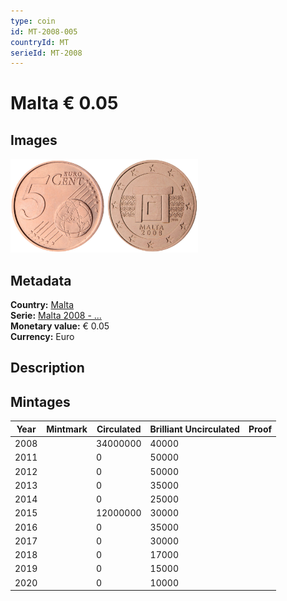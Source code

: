 ```yaml
---
type: coin
id: MT-2008-005
countryId: MT
serieId: MT-2008
---
```


# Malta € 0.05

## Images

<img src="../../../Images/common-2007-005.png" height="150" alt="Front image"><img src="Images/malta-2008-005.png" height="150" alt="Back image">

## Metadata

**Country:** [Malta](../index.md)\
**Serie:** [Malta 2008 - ...](index.md)\
**Monetary value:** € 0.05\
**Currency:** Euro

## Description


## Mintages

| Year | Mintmark | Circulated | Brilliant Uncirculated | Proof |
| ---- | -------- | ---------- | ---------------------- | ----- |
| 2008 |  | 34000000| 40000 |  |
| 2011 |  | 0| 50000 |  |
| 2012 |  | 0| 50000 |  |
| 2013 |  | 0| 35000 |  |
| 2014 |  | 0| 25000 |  |
| 2015 |  | 12000000| 30000 |  |
| 2016 |  | 0| 35000 |  |
| 2017 |  | 0| 30000 |  |
| 2018 |  | 0| 17000 |  |
| 2019 |  | 0| 15000 |  |
| 2020 |  | 0| 10000 |  |
